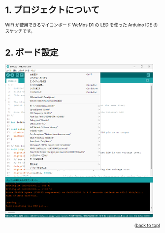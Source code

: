 <a name="readme-top"></a>

<!-- ABOUT THE PROJECT -->

# 1. プロジェクトについて

WiFi が使用できるマイコンボード WeMos D1 の LED を使った Arduino IDE のスケッチです。

# 2. ボード設定

<img src="./blink-led.png" width="480">

<p align="right">(<a href="#readme-top">back to top</a>)</p>
